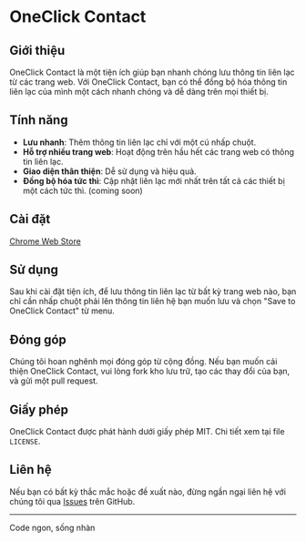 # OneClick Contact

## Giới thiệu
OneClick Contact là một tiện ích giúp bạn nhanh chóng lưu thông tin liên lạc từ các trang web. Với OneClick Contact, bạn có thể đồng bộ hóa thông tin liên lạc của mình một cách nhanh chóng và dễ dàng trên mọi thiết bị.

## Tính năng
- **Lưu nhanh**: Thêm thông tin liên lạc chỉ với một cú nhấp chuột.
- **Hỗ trợ nhiều trang web**: Hoạt động trên hầu hết các trang web có thông tin liên lạc.
- **Giao diện thân thiện**: Dễ sử dụng và hiệu quả.
- **Đồng bộ hóa tức thì**: Cập nhật liên lạc mới nhất trên tất cả các thiết bị một cách tức thì. (coming soon)

## Cài đặt
[Chrome Web Store](https://chrome.google.com/webstore/category/extensions)

## Sử dụng
Sau khi cài đặt tiện ích, để lưu thông tin liên lạc từ bất kỳ trang web nào, bạn chỉ cần nhấp chuột phải lên thông tin liên hệ bạn muốn lưu và chọn "Save to OneClick Contact" từ menu.

## Đóng góp
Chúng tôi hoan nghênh mọi đóng góp từ cộng đồng. Nếu bạn muốn cải thiện OneClick Contact, vui lòng fork kho lưu trữ, tạo các thay đổi của bạn, và gửi một pull request.

## Giấy phép
OneClick Contact được phát hành dưới giấy phép MIT. Chi tiết xem tại file `LICENSE`.

## Liên hệ
Nếu bạn có bất kỳ thắc mắc hoặc đề xuất nào, đừng ngần ngại liên hệ với chúng tôi qua [Issues](https://github.com/yourusername/oneclick-contact/issues) trên GitHub.

---
Code ngon, sống nhàn
